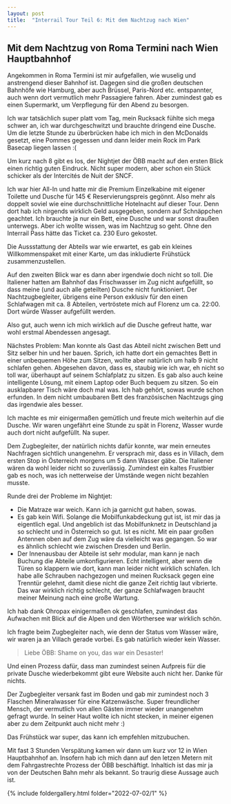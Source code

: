 ```yaml
---
layout: post
title:  "Interrail Tour Teil 6: Mit dem Nachtzug nach Wien"
---
```


## Mit dem Nachtzug von Roma Termini nach Wien Hauptbahnhof
Angekommen in Roma Termini ist mir aufgefallen, wie wuselig und anstrengend dieser Bahnhof ist.
Dagegen sind die großen deutschen Bahnhöfe wie Hamburg, aber auch Brüssel, Paris-Nord etc. entspannter, auch wenn dort vermutlich mehr Passagiere fahren.
Aber zumindest gab es einen Supermarkt, um Verpflegung für den Abend zu besorgen.

Ich war tatsächlich super platt vom Tag, mein Rucksack fühlte sich mega schwer an, ich war durchgeschwitzt und brauchte dringend eine Dusche.
Um die letzte Stunde zu überbrücken habe ich mich in den McDonalds gesetzt, eine Pommes gegessen und dann leider mein Rock im Park Basecap liegen lassen :(

Um kurz nach 8 gibt es los, der Nightjet der ÖBB macht auf den ersten Blick einen richtig guten Eindruck.
Nicht super modern, aber schon ein Stück schicker als der Intercités de Nuit der SNCF.

Ich war hier All-In und hatte mir die Premium Einzelkabine mit eigener Toilette und Dusche für 145 € Reservierungspreis gegönnt.
Also mehr als doppelt soviel wie eine durchschnittliche Hotelnacht auf dieser Tour.
Denn dort hab ich nirgends wirklich Geld ausgegeben, sondern auf Schnäppchen geachtet.
Ich brauchte ja nur ein Bett, eine Dusche und war sonst draußen unterwegs.
Aber ich wollte wissen, was im Nachtzug so geht.
Ohne den Interrail Pass hätte das Ticket ca. 230 Euro gekostet.

Die Aussstattung der Abteils war wie erwartet, es gab ein kleines Willkommenspaket mit einer Karte, um das inkludierte Frühstück zusammenzustellen.

Auf den zweiten Blick war es dann aber irgendwie doch nicht so toll.
Die Italiener hatten am Bahnhof das Frischwasser im Zug nicht aufgefüllt, so dass meine (und auch alle geteilten) Dusche nicht funktioniert. 
Der Nachtzugbegleiter, übrigens eine Person exklusiv für den einen Schlafwagen mit ca. 8 Abteilen, vertröstete mich auf Florenz um ca. 22:00.
Dort würde Wasser aufgefüllt werden.

Also gut, auch wenn ich mich wirklich auf die Dusche gefreut hatte, war wohl erstmal Abendessen angesagt.

Nächstes Problem: Man konnte als Gast das Abteil nicht zwischen Bett und Sitz selber hin und her bauen.
Sprich, ich hatte dort ein gemachtes Bett in einer unbequemen Höhe zum Sitzen, wollte aber natürlich um halb 9 nicht schlafen gehen.
Abgesehen davon, dass es, staubig wie ich war, eh nicht so toll war, überhaupt auf seinem Schlafplatz zu sitzen.
Es gab also auch keine intelligente Lösung, mit einem Laptop oder Buch bequem zu sitzen.
So ein ausklapbarer Tisch wäre doch mal was. Ich hab gehört, sowas wurde schon erfunden.
In dem nicht umbaubaren Bett des französischen Nachtzugs ging das irgendwie ales besser.

Ich machte es mir einigermaßen gemütlich und freute mich weiterhin auf die Dusche. 
Wir waren ungefährt eine Stunde zu spät in Florenz, Wasser wurde auch dort nicht aufgefüllt. Na super.

Dem Zugbegleiter, der natürlich nichts dafür konnte, war mein erneutes Nachfragen sichtlich unangenehm. Er versprach mir, dass es in Villach, dem ersten Stop in Österreich morgens um 5 dann Wasser gäbe. Die Italiener wären da wohl leider nicht so zuverlässig.
Zumindest ein kaltes Frustbier gab es noch, was ich netterweise der Umstände wegen nicht bezahlen musste.

Runde drei der Probleme im Nightjet:
* Die Matraze war weich. Kann ich ja garnicht gut haben, sowas.
* Es gab kein Wifi. Solange die Mobilfunkabdeckung gut ist, ist mir das ja eigentlich egal. Und angeblich ist das Mobilfunknetz in Deutschland ja so schlecht und in Österreich so gut. Ist es nicht. Mit ein paar großen Antennen oben auf dem Zug wäre da vielleicht was gegangen. So war es ähnlich schlecht wie zwischen Dresden und Berlin.
* Der Innenausbau der Abteile ist sehr modular, man kann je nach Buchung die Abteile umkonfigurieren. Echt intelligent, aber wenn die Türen so klappern wie dort, kann man leider nicht wirklich schlafen. Ich habe alle Schrauben nachgezogen und meinen Rucksack gegen eine Trenntür gelehnt, damit diese nicht die ganze Zeit richtig laut vibrierte. Das war wirklich richtig schlecht, der ganze Schlafwagen braucht meiner Meinung nach eine große Wartung.

Ich hab dank Ohropax einigermaßen ok geschlafen, zumindest das Aufwachen mit Blick auf die Alpen und den Wörthersee war wirklich schön.

Ich fragte beim Zugbegleiter nach, wie denn der Status vom Wasser wäre, wir waren ja an Villach gerade vorbei. Es gab natürlich wieder kein Wasser. 
> Liebe ÖBB: Shame on you, das war ein Desaster!

Und einen Prozess dafür, dass man zumindest seinen Aufpreis für die private Dusche wiederbekommt gibt eure Website auch nicht her.
Danke für nichts.

Der Zugbegleiter versank fast im Boden und gab mir zumindest noch 3 Flaschen Mineralwasser für eine Katzenwäsche.
Super freundlicher Mensch, der vermutlich von allen Gästen immer wieder unangenehm gefragt wurde.
In seiner Haut wollte ich nicht stecken, in meiner eigenen aber zu dem Zeitpunkt auch nicht mehr :)

Das Frühstück war super, das kann ich empfehlen mitzubuchen.

Mit fast 3 Stunden Verspätung kamen wir dann um kurz vor 12 in Wien Hauptbahnhof an.
Insofern hab ich mich dann auf den letzen Metern mit dem Fahrgastrechte Prozess der ÖBB beschäftigt. Inhaltich ist das mir ja von der Deutschen Bahn mehr als bekannt. So traurig diese Aussage auch ist.

{% include foldergallery.html folder="2022-07-02/1" %}
